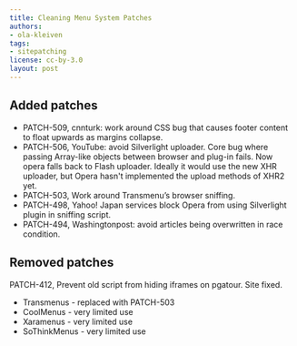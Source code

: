 ```yaml
---
title: Cleaning Menu System Patches
authors:
- ola-kleiven
tags:
- sitepatching
license: cc-by-3.0
layout: post
---
```


## Added patches

- PATCH-509, cnnturk: work around CSS bug that causes footer content to float upwards as margins collapse.
- PATCH-506, YouTube: avoid Silverlight uploader. Core bug where passing Array-like objects between browser and plug-in fails. Now opera falls back to Flash uploader. Ideally it would use the new XHR uploader, but Opera hasn&#39;t implemented the upload methods of XHR2 yet.
- PATCH-503, Work around Transmenu’s browser sniffing.
- PATCH-498, Yahoo! Japan services block Opera from using Silverlight plugin in sniffing script.
- PATCH-494, Washingtonpost: avoid articles being overwritten in race condition.

## Removed patches

PATCH-412, Prevent old script from hiding iframes on pgatour. Site fixed.

- Transmenus - replaced with PATCH-503
- CoolMenus - very limited use
- Xaramenus - very limited use
- SoThinkMenus - very limited use
